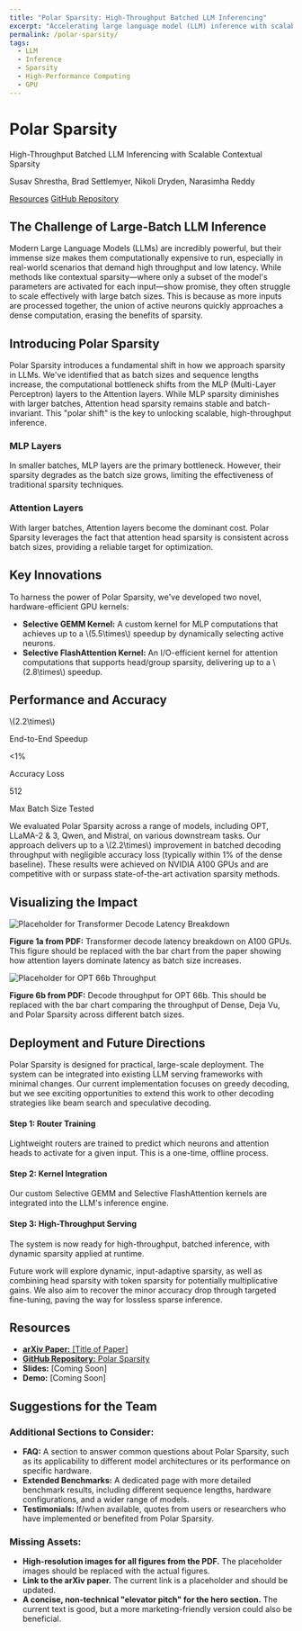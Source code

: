 ```yaml
---
title: "Polar Sparsity: High-Throughput Batched LLM Inferencing"
excerpt: "Accelerating large language model (LLM) inference with scalable contextual sparsity, achieving up to 2.2x speedups."
permalink: /polar-sparsity/
tags:
  - LLM
  - Inference
  - Sparsity
  - High-Performance Computing
  - GPU
---
```



<div class="polar-hero">
  <h1>Polar Sparsity</h1>
  <p class="polar-subtitle">High-Throughput Batched LLM Inferencing with Scalable Contextual Sparsity</p>

  <!-- === AUTHOR SECTION === -->
  <div class="polar-authors">
    <div class="author">
      <p class="author-name">
        Susav Shrestha, Brad Settlemyer, Nikoli Dryden, Narasimha Reddy
      </p>
      <!-- <p class="author-affiliation">Texas A&M University</p> -->
    </div>
  </div>
  <!-- === END OF AUTHOR SECTION === -->

  <a href="#resources" class="btn btn--primary">Resources</a>
  <a href="https://github.com/susavlsh10/Polar-Sparsity" class="btn">GitHub Repository</a>
</div>

<div class="polar-section">
  <h2>The Challenge of Large-Batch LLM Inference</h2>
  <p>Modern Large Language Models (LLMs) are incredibly powerful, but their immense size makes them computationally expensive to run, especially in real-world scenarios that demand high throughput and low latency. While methods like contextual sparsity—where only a subset of the model's parameters are activated for each input—show promise, they often struggle to scale effectively with large batch sizes. This is because as more inputs are processed together, the union of active neurons quickly approaches a dense computation, erasing the benefits of sparsity.</p>
</div>

<div class="polar-section">
  <h2>Introducing Polar Sparsity</h2>
  <p>Polar Sparsity introduces a fundamental shift in how we approach sparsity in LLMs. We've identified that as batch sizes and sequence lengths increase, the computational bottleneck shifts from the MLP (Multi-Layer Perceptron) layers to the Attention layers. While MLP sparsity diminishes with larger batches, Attention head sparsity remains stable and batch-invariant. This "polar shift" is the key to unlocking scalable, high-throughput inference.</p>

  <div class="card-deck">
    <div class="card">
      <h3>MLP Layers</h3>
      <p>In smaller batches, MLP layers are the primary bottleneck. However, their sparsity degrades as the batch size grows, limiting the effectiveness of traditional sparsity techniques.</p>
    </div>
    <div class="card">
      <h3>Attention Layers</h3>
      <p>With larger batches, Attention layers become the dominant cost. Polar Sparsity leverages the fact that attention head sparsity is consistent across batch sizes, providing a reliable target for optimization.</p>
    </div>
  </div>
</div>

<div class="polar-section">
  <h2>Key Innovations</h2>
  <p>To harness the power of Polar Sparsity, we've developed two novel, hardware-efficient GPU kernels:</p>
  <ul>
    <li><strong>Selective GEMM Kernel:</strong> A custom kernel for MLP computations that achieves up to a \(5.5\times\) speedup by dynamically selecting active neurons.</li>
    <li><strong>Selective FlashAttention Kernel:</strong> An I/O-efficient kernel for attention computations that supports head/group sparsity, delivering up to a \(2.8\times\) speedup.</li>
  </ul>
</div>

<div class="polar-section">
  <h2>Performance and Accuracy</h2>
  <div class="metric-tiles">
    <div class="tile">
      <p class="metric">\(2.2\times\)</p>
      <p class="label">End-to-End Speedup</p>
    </div>
    <div class="tile">
      <p class="metric">&lt;1%</p>
      <p class="label">Accuracy Loss</p>
    </div>
    <div class="tile">
      <p class="metric">512</p>
      <p class="label">Max Batch Size Tested</p>
    </div>
  </div>
  <p>We evaluated Polar Sparsity across a range of models, including OPT, LLaMA-2 & 3, Qwen, and Mistral, on various downstream tasks. Our approach delivers up to a \(2.2\times\) improvement in batched decoding throughput with negligible accuracy loss (typically within 1% of the dense baseline). These results were achieved on NVIDIA A100 GPUs and are competitive with or surpass state-of-the-art activation sparsity methods.</p>
</div>

<div class="polar-section">
  <h2>Visualizing the Impact</h2>
  <div class="figure-grid">
    <div class="figure">
      <img src="/images/polar-sparsity/placeholder.png" alt="Placeholder for Transformer Decode Latency Breakdown">
      <p class="caption"><strong>Figure 1a from PDF:</strong> Transformer decode latency breakdown on A100 GPUs. This figure should be replaced with the bar chart from the paper showing how attention layers dominate latency as batch size increases.</p>
    </div>
    <div class="figure">
      <img src="/images/polar-sparsity/placeholder.png" alt="Placeholder for OPT 66b Throughput">
      <p class="caption"><strong>Figure 6b from PDF:</strong> Decode throughput for OPT 66b. This should be replaced with the bar chart comparing the throughput of Dense, Deja Vu, and Polar Sparsity across different batch sizes.</p>
    </div>
  </div>
</div>

<div class="polar-section">
  <h2>Deployment and Future Directions</h2>
  <p>Polar Sparsity is designed for practical, large-scale deployment. The system can be integrated into existing LLM serving frameworks with minimal changes. Our current implementation focuses on greedy decoding, but we see exciting opportunities to extend this work to other decoding strategies like beam search and speculative decoding.</p>

  <div class="timeline">
    <div class="timeline-item">
      <h4>Step 1: Router Training</h4>
      <p>Lightweight routers are trained to predict which neurons and attention heads to activate for a given input. This is a one-time, offline process.</p>
    </div>
    <div class="timeline-item">
      <h4>Step 2: Kernel Integration</h4>
      <p>Our custom Selective GEMM and Selective FlashAttention kernels are integrated into the LLM's inference engine.</p>
    </div>
    <div class="timeline-item">
      <h4>Step 3: High-Throughput Serving</h4>
      <p>The system is now ready for high-throughput, batched inference, with dynamic sparsity applied at runtime.</p>
    </div>
  </div>

  <p>Future work will explore dynamic, input-adaptive sparsity, as well as combining head sparsity with token sparsity for potentially multiplicative gains. We also aim to recover the minor accuracy drop through targeted fine-tuning, paving the way for lossless sparse inference.</p>
</div>

<div id="resources" class="polar-section">
  <h2>Resources</h2>
  <ul>
    <li><a href="[Link to arXiv paper]"><strong>arXiv Paper:</strong> [Title of Paper]</a></li>
    <li><a href="https://github.com/susavlsh10/Polar-Sparsity"><strong>GitHub Repository:</strong> Polar Sparsity</a></li>
    <li><strong>Slides:</strong> [Coming Soon]</li>
    <li><strong>Demo:</strong> [Coming Soon]</li>
  </ul>
</div>

<div class="polar-section">
  <h2>Suggestions for the Team</h2>
  <h3>Additional Sections to Consider:</h3>
  <ul>
    <li><strong>FAQ:</strong> A section to answer common questions about Polar Sparsity, such as its applicability to different model architectures or its performance on specific hardware.</li>
    <li><strong>Extended Benchmarks:</strong> A dedicated page with more detailed benchmark results, including different sequence lengths, hardware configurations, and a wider range of models.</li>
    <li><strong>Testimonials:</strong> If/when available, quotes from users or researchers who have implemented or benefited from Polar Sparsity.</li>
  </ul>
  <h3>Missing Assets:</h3>
  <ul>
    <li><strong>High-resolution images for all figures from the PDF.</strong> The placeholder images should be replaced with the actual figures.</li>
    <li><strong>Link to the arXiv paper.</strong> The current link is a placeholder and should be updated.</li>
    <li><strong>A concise, non-technical "elevator pitch" for the hero section.</strong> The current text is good, but a more marketing-friendly version could also be beneficial.</li>
  </ul>
</div>